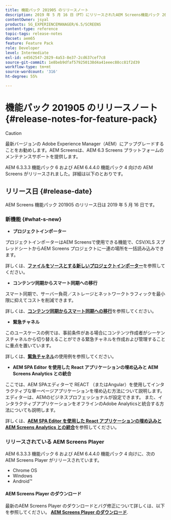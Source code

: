 ```yaml
---
title: 機能パック 201905 のリリースノート
description: 2019 年 5 月 16 日（PT）にリリースされたAEM Screens機能パック 201905 について説明します。
contentOwner: jsyal
products: SG_EXPERIENCEMANAGER/6.5/SCREENS
content-type: reference
topic-tags: release-notes
docset: aem65
feature: Feature Pack
role: Developer
level: Intermediate
exl-id: e4562547-2829-4a53-8e37-2cd637cef7c8
source-git-commit: 1e8beb9dfaf579250138d4a41eeec88cc81f2d39
workflow-type: tm+mt
source-wordcount: '316'
ht-degree: 55%

---
```


# 機能パック 201905 のリリースノート {#release-notes-for-feature-pack}

>[!CAUTION]
>
>最新バージョンの Adobe Experience Manager（AEM）にアップグレードすることをお勧めします。AEM Screensは、AEM 6.3 Screens プラットフォームのメンテナンスサポートを提供します。

AEM 6.3.3.3 機能パック 6 および AEM 6.4.4.0 機能パック 4 向けの AEM Screens がリリースされました。詳細は以下のとおりです。

## リリース日 {#release-date}

AEM Screens 機能パック 201905 のリリース日は 2019 年 5 月 16 日です。

### 新機能 {#what-s-new}

* **プロジェクトインポーター**

プロジェクトインポーターはAEM Screensで使用できる機能で、CSV/XLS スプレッドシートからAEM Screens プロジェクトに一連の場所を一括読み込みできます。

詳しくは、**[ファイルをソースとする新しいプロジェクトインポーター](project-importer.md)**&#x200B;を参照してください。

* **コンテンツ同期からスマート同期への移行**

スマート同期で、サーバー負荷／ストレージとネットワークトラフィックを最小限に抑えてコストを削減できます。

詳しくは、**[コンテンツ同期からスマート同期への移行](smartsync.md)**&#x200B;を参照してください。

* **緊急チャネル**

このユースケースの例では、事前条件がある場合にコンテンツ作成者がシーケンスチャネルから切り替えることができる緊急チャネルを作成および管理することに重点を置いています。

詳しくは、**[緊急チャネル](emergency-channel.md)**&#x200B;の使用例を参照してください。

* **AEM SPA Editor を使用した React アプリケーションの埋め込みと AEM Screens Analytics との統合**

ここでは、AEM SPAエディターで REACT （またはAngular）を使用してインタラクティブな単一ページアプリケーションを埋め込む方法について説明します。 エディターは、AEMのビジネスプロフェッショナルが設定できます。 また、インタラクティブアプリケーションをオフラインのAdobe Analyticsと統合する方法についても説明します。

詳しくは、**[AEM SPA Editor を使用した React アプリケーションの埋め込みと AEM Screens Analytics との統合](embedding-react-app.md)**&#x200B;を参照してください。

### リリースされている AEM Screens Player

AEM 6.3.3.3 機能パック 6 および AEM 6.4.4.0 機能パック 4 向けに、次の AEM Screens Player がリリースされています。

* Chrome OS
* Windows
* Android™

#### AEM Screens Player のダウンロード 

最新のAEM Screens Player のダウンロードとバグ修正について詳しくは、以下を参照してください。 **[AEM Screens Player のダウンロード](https://download.macromedia.com/screens/)**.
